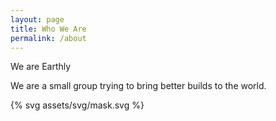 ```yaml
---
layout: page
title: Who We Are
permalink: /about
---
```


We are Earthly

<div class="u-marginBottom1_5">
We are a small group trying to bring better builds to the world.
</div>
 
{% svg assets/svg/mask.svg %}
